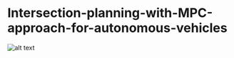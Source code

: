 # Intersection-planning-with-MPC-approach-for-autonomous-vehicles
![alt text](https://github.com/paulyehtw/Intersection-planning-with-MPC-approach-for-autonomous-vehicles/blob/master/Simulation_GIF.gif)
